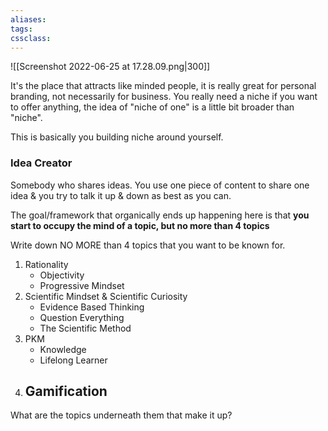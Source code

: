 ```yaml
---
aliases:
tags: 
cssclass: 
---
```


![[Screenshot 2022-06-25 at 17.28.09.png|300]]

It's the place that attracts like minded people, it is really great for personal branding, not necessarily for business.
You really need a niche if you want to offer anything, the idea of "niche of one" is a little bit broader than "niche".

This is basically you building niche around yourself.

### Idea Creator
Somebody who shares ideas. You use one piece of content to share one idea & you try to talk it up & down as best as you can.

The goal/framework that organically ends up happening here is that **you start to occupy the mind of a topic, but no more than 4 topics**


Write down NO MORE than 4 topics that you want to be known for.
1. Rationality
	- Objectivity
	- Progressive Mindset
2. Scientific Mindset & Scientific Curiosity
	- Evidence Based Thinking
	- Question Everything
	- The Scientific Method
3. PKM
	- Knowledge 
	- Lifelong Learner
4. Gamification
	- 

What are the topics underneath them that make it up?

